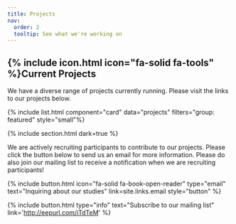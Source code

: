 ```yaml
---
title: Projects
nav:
  order: 2
  tooltip: See what we're working on
---
```


## {% include icon.html icon="fa-solid fa-tools" %}Current Projects

We have a diverse range of projects currently running. Please visit the links to our projects below.  

{% include list.html component="card" data="projects" filters="group: featured" style="small"%}

{% include section.html dark=true %}

We are actively recruiting participants to contribute to our projects. Please click the button below to send us an email for more information. Please do also join our mailing list to receive a notification when we are recruiting participants! 

{%
  include button.html
  icon="fa-solid fa-book-open-reader"
  type="email"
  text="Inquiring about our studies"
  link=site.links.email
  style="button"
%}

{%
  include button.html
  type="info"
  text="Subscribe to our mailing list"
  link='http://eepurl.com/iTdTeM'
%}